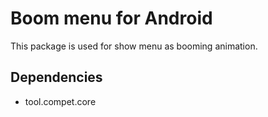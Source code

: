# Boom menu for Android

This package is used for show menu as booming animation.


## Dependencies

- tool.compet.core
